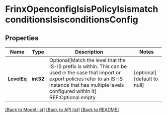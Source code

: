 # FrinxOpenconfigIsisPolicyIsismatchconditionsIsisconditionsConfig

## Properties
Name | Type | Description | Notes
------------ | ------------- | ------------- | -------------
**LevelEq** | **int32** | Optional[Match the level that the IS-IS prefix is within. This can be used in the case that import or export policies refer to an IS-IS instance that has multiple levels configured within it] REF:Optional.empty | [optional] [default to null]

[[Back to Model list]](../README.md#documentation-for-models) [[Back to API list]](../README.md#documentation-for-api-endpoints) [[Back to README]](../README.md)


